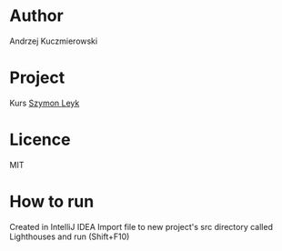 # Author
Andrzej Kuczmierowski

# Project
Kurs <a href="http://szymonleyk.pl/">Szymon Leyk</a> 

# Licence
MIT

# How to run
Created in IntelliJ IDEA
Import file to new project's src directory called Lighthouses and run (Shift+F10)
 